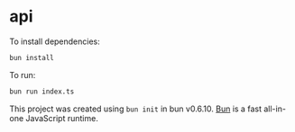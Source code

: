 # api

To install dependencies:

```bash
bun install
```

To run:

```bash
bun run index.ts
```

This project was created using `bun init` in bun v0.6.10. [Bun](https://bun.sh) is a fast all-in-one JavaScript runtime.
